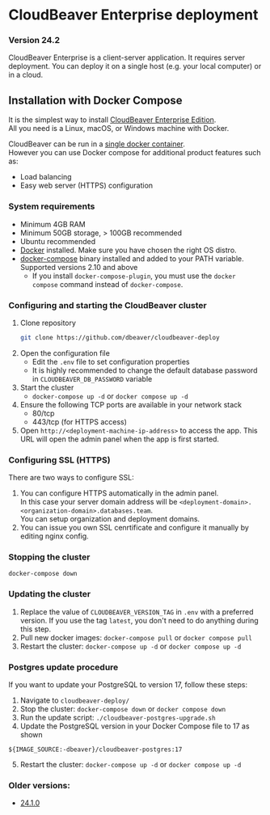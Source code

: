 # CloudBeaver Enterprise deployment

### Version 24.2

CloudBeaver Enterprise is a client-server application.
It requires server deployment. You can deploy it on a single host (e.g. your local computer) or in a cloud.

## Installation with Docker Compose

It is the simplest way to install [CloudBeaver Enterprise Edition](https://dbeaver.com/cloudbeaver-enterprise/).  
All you need is a Linux, macOS, or Windows machine with Docker.

CloudBeaver can be run in a [single docker container](https://dbeaver.com/docs/cloudbeaver/CloudBeaver-Enterprise-deployment-from-docker-image/).  
However you can use Docker compose for additional product features such as:
- Load balancing
- Easy web server (HTTPS) configuration

### System requirements
- Minimum 4GB RAM
- Minimum 50GB storage, > 100GB recommended
- Ubuntu recommended
- [Docker](https://docs.docker.com/engine/install/ubuntu/) installed. Make sure you have chosen the right OS distro.
- [docker-compose](https://docs.docker.com/compose/install/) binary installed and added to your PATH variable. Supported versions 2.10 and above
    - If you install `docker-compose-plugin`, you must use the `docker compose` command instead of `docker-compose`.

### Configuring and starting the CloudBeaver cluster
1. Clone repository
   ```sh
   git clone https://github.com/dbeaver/cloudbeaver-deploy
   ```
1. Open the configuration file
    - Edit the `.env` file to set configuration properties
    - It is highly recommended to change the default database password in `CLOUDBEAVER_DB_PASSWORD` variable
1. Start the cluster
   - `docker-compose up -d` or `docker compose up -d`
1. Ensure the following TCP ports are available in your network stack
   - 80/tcp
   - 443/tcp (for HTTPS access)
1. Open `http://<deployment-machine-ip-address>` to access the app. This URL will open the admin panel when the app is first started.

### Configuring SSL (HTTPS)

There are two ways to configure SSL:
1. You can configure HTTPS automatically in the admin panel.   
    In this case your server domain address will be `<deployment-domain>.<organization-domain>.databases.team`.   
    You can setup organization and deployment domains.
2. You can issue you own SSL cenrtificate and configure it manually by editing nginx config.

### Stopping the cluster
`docker-compose down`

### Updating the cluster
1. Replace the value of `CLOUDBEAVER_VERSION_TAG` in `.env` with a preferred version. If you use the tag `latest`, you don't need to do anything during this step.
2. Pull new docker images: `docker-compose pull` or `docker compose pull`  
3. Restart the cluster: `docker-compose up -d` or `docker compose up -d`

### Postgres update procedure

If you want to update your PostgreSQL to version 17, follow these steps:

1. Navigate to `cloudbeaver-deploy/`
2. Stop the cluster: `docker-compose down` or `docker compose down`
3. Run the update script: `./cloudbeaver-postgres-upgrade.sh`
4. Update the PostgreSQL version in your Docker Compose file to 17 as shown

```
${IMAGE_SOURCE:-dbeaver}/cloudbeaver-postgres:17
```
5. Restart the cluster: `docker-compose up -d` or `docker compose up -d`

### Older versions:
- [24.1.0](https://github.com/dbeaver/cloudbeaver-deploy/tree/24.1.0)